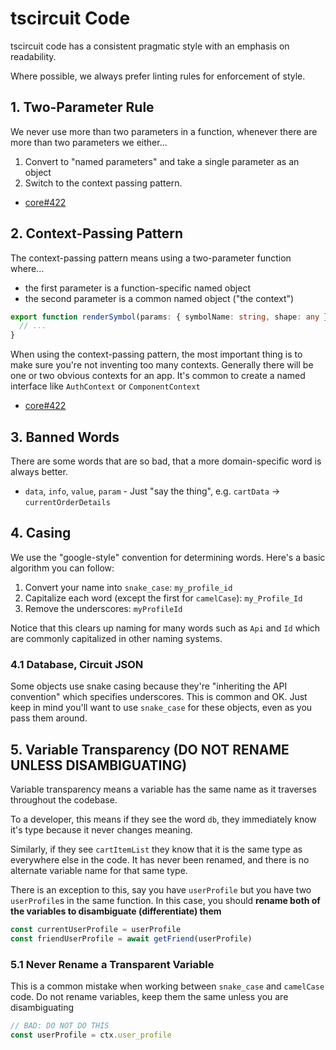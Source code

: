 # tscircuit Code

tscircuit code has a consistent pragmatic style with an emphasis on readability.

Where possible, we always prefer linting rules for enforcement of style.

## 1. Two-Parameter Rule

We never use more than two parameters in a function, whenever there are more than two parameters we either...

1. Convert to "named parameters" and take a single parameter as an object
2. Switch to the context passing pattern.

- [core#422](https://github.com/tscircuit/core/pull/422#discussion_r1885804180)

## 2. Context-Passing Pattern

The context-passing pattern means using a two-parameter function where...
- the first parameter is a function-specific named object
- the second parameter is a common named object ("the context")

```ts
export function renderSymbol(params: { symbolName: string, shape: any }, ctx: AppContext) {
  // ...
}
```


When using the context-passing pattern, the most important thing is to make sure you're not inventing too many contexts. Generally
there will be one or two obvious contexts for an app. It's common to create a named interface like `AuthContext` or `ComponentContext`

- [core#422](https://github.com/tscircuit/core/pull/422#discussion_r1885804180)

## 3. Banned Words

There are some words that are so bad, that a more domain-specific word is always better.

- `data`, `info`, `value`, `param` - Just "say the thing", e.g. `cartData` -> `currentOrderDetails`

## 4. Casing

We use the "google-style" convention for determining words. Here's a basic algorithm you can follow:

1. Convert your name into `snake_case`: `my_profile_id`
2. Capitalize each word (except the first for `camelCase`): `my_Profile_Id`
3. Remove the underscores: `myProfileId`

Notice that this clears up naming for many words such as `Api` and `Id` which are commonly capitalized in
other naming systems.

### 4.1 Database, Circuit JSON

Some objects use snake casing because they're "inheriting the API convention" which specifies underscores. This
is common and OK. Just keep in mind you'll want to use `snake_case` for these objects, even as you pass them
around.


## 5. Variable Transparency (DO NOT RENAME UNLESS DISAMBIGUATING)

Variable transparency means a variable has the same name as it traverses throughout the codebase.

To a developer, this means if they see the word `db`, they immediately know it's type because it
never changes meaning.

Similarly, if they see `cartItemList` they know that it is the same type as everywhere else in the
code. It has never been renamed, and there is no alternate variable name for that same type.

There is an exception to this, say you have `userProfile` but you have two `userProfile`s in the same
function. In this case, you should **rename both of the variables to disambiguate (differentiate) them**

```ts
const currentUserProfile = userProfile
const friendUserProfile = await getFriend(userProfile)
```

### 5.1 Never Rename a Transparent Variable

This is a common mistake when working between `snake_case` and `camelCase` code. Do not rename variables,
keep them the same unless you are disambiguating

```ts
// BAD: DO NOT DO THIS
const userProfile = ctx.user_profile
```
